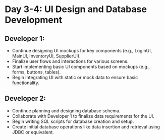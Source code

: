 # **Day 3-4: UI Design and Database Development**
## **Developer 1:**
- Continue designing UI mockups for key components (e.g., LoginUI, MainUI, InventoryUI, SupplierUI).
- Finalize user flows and interactions for various screens.
- Start implementing basic UI components based on mockups (e.g., forms, buttons, tables).
- Begin integrating UI with static or mock data to ensure basic functionality.

## **Developer 2:**
- Continue planning and designing database schema.
- Collaborate with Developer 1 to finalize data requirements for the UI.
- Begin writing SQL scripts for database creation and setup.
- Create initial database operations like data insertion and retrieval using JDBC or equivalent.